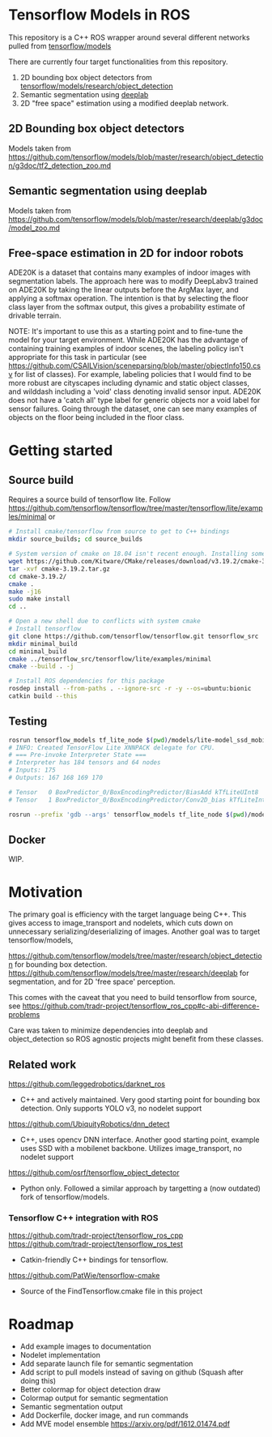 # Tensorflow Models in ROS
This repository is a C++ ROS wrapper around several different networks pulled from [tensorflow/models](https://github.com/tensorflow/models)

There are currently four target functionalities from this repository.

1. 2D bounding box object detectors from [tensorflow/models/research/object_detection](https://github.com/tensorflow/models/tree/master/research/object_detection)
2. Semantic segmentation using [deeplab](https://github.com/tensorflow/models/tree/master/research/deeplab)
3. 2D "free space" estimation using a modified deeplab network.

## 2D Bounding box object detectors
Models taken from https://github.com/tensorflow/models/blob/master/research/object_detection/g3doc/tf2_detection_zoo.md

## Semantic segmentation using deeplab
Models taken from https://github.com/tensorflow/models/blob/master/research/deeplab/g3doc/model_zoo.md

## Free-space estimation in 2D for indoor robots
ADE20K is a dataset that contains many examples of indoor images with segmentation labels. The approach here was to modify DeepLabv3 trained on ADE20K by taking the linear outputs before the ArgMax layer, and applying a softmax operation. The intention is that by selecting the floor class layer from the softmax output, this gives a probability estimate of drivable terrain.

NOTE: It's important to use this as a starting point and to fine-tune the model for your target environment. While ADE20K has the advantage of containing training examples of indoor scenes, the labeling policy isn't appropriate for this task in particular (see https://github.com/CSAILVision/sceneparsing/blob/master/objectInfo150.csv for list of classes). For example, labeling policies that I would find to be more robust are cityscapes including dynamic and static object classes, and wilddash including a 'void' class denoting invalid sensor input. ADE20K does not have a 'catch all' type label for generic objects nor a void label for sensor failures. Going through the dataset, one can see many examples of objects on the floor being included in the floor class.

# Getting started
## Source build
Requires a source build of tensorflow lite.
Follow https://github.com/tensorflow/tensorflow/tree/master/tensorflow/lite/examples/minimal
or

```sh
# Install cmake/tensorflow from source to get to C++ bindings
mkdir source_builds; cd source_builds

# System version of cmake on 18.04 isn't recent enough. Installing something more recent
wget https://github.com/Kitware/CMake/releases/download/v3.19.2/cmake-3.19.2.tar.gz
tar -xvf cmake-3.19.2.tar.gz
cd cmake-3.19.2/
cmake .
make -j16
sudo make install
cd ..

# Open a new shell due to conflicts with system cmake
# Install tensorflow
git clone https://github.com/tensorflow/tensorflow.git tensorflow_src
mkdir minimal_build
cd minimal_build
cmake ../tensorflow_src/tensorflow/lite/examples/minimal
cmake --build . -j

# Install ROS dependencies for this package
rosdep install --from-paths . --ignore-src -r -y --os=ubuntu:bionic
catkin build --this
```

## Testing

```sh
rosrun tensorflow_models tf_lite_node $(pwd)/models/lite-model_ssd_mobilenet_v1_1_metadata_2.tflite
# INFO: Created TensorFlow Lite XNNPACK delegate for CPU.
# === Pre-invoke Interpreter State ===
# Interpreter has 184 tensors and 64 nodes
# Inputs: 175
# Outputs: 167 168 169 170

# Tensor   0 BoxPredictor_0/BoxEncodingPredictor/BiasAdd kTfLiteUInt8  kTfLiteArenaRw       4332 bytes ( 0.0 MB)  1 19 19 12
# Tensor   1 BoxPredictor_0/BoxEncodingPredictor/Conv2D_bias kTfLiteInt32   kTfLiteMmapRo         48 bytes ( 0.0 MB)  12

rosrun --prefix 'gdb --args' tensorflow_models tf_lite_node $(pwd)/models/lite-model_ssd_mobilenet_v1_1_metadata_2.tflite
```


## Docker

WIP.

# Motivation
The primary goal is efficiency with the target language being C++. This gives access to image_transport and nodelets, which cuts down on unnecessary serializing/deserializing of images. Another goal was to target tensorflow/models,

https://github.com/tensorflow/models/tree/master/research/object_detection for bounding box detection.
https://github.com/tensorflow/models/tree/master/research/deeplab for segmentation, and for 2D 'free space' perception.

This comes with the caveat that you need to build tensorflow from source, see https://github.com/tradr-project/tensorflow_ros_cpp#c-abi-difference-problems

Care was taken to minimize dependencies into deeplab and object_detection so ROS agnostic projects might benefit from these classes.

## Related work
https://github.com/leggedrobotics/darknet_ros
- C++ and actively maintained. Very good starting point for bounding box detection. Only supports YOLO v3, no nodelet support

https://github.com/UbiquityRobotics/dnn_detect
- C++, uses opencv DNN interface. Another good starting point, example uses SSD with a mobilenet backbone. Utilizes image_transport, no nodelet support

https://github.com/osrf/tensorflow_object_detector
- Python only. Followed a similar approach by targetting a (now outdated) fork of tensorflow/models.

### Tensorflow C++ integration with ROS
https://github.com/tradr-project/tensorflow_ros_cpp
https://github.com/tradr-project/tensorflow_ros_test
- Catkin-friendly C++ bindings for tensorflow.

https://github.com/PatWie/tensorflow-cmake
- Source of the FindTensorflow.cmake file in this project

# Roadmap
* Add example images to documentation
* Nodelet implementation
* Add separate launch file for semantic segmentation
* Add script to pull models instead of saving on github (Squash after doing this)
* Better colormap for object detection draw
* Colormap output for semantic segmentation
* Semantic segmentation output
* Add Dockerfile, docker image, and run commands
* Add MVE model ensemble https://arxiv.org/pdf/1612.01474.pdf
